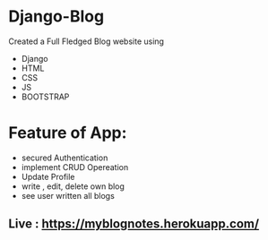 # Django-Blog
Created a Full Fledged Blog website using 
- Django
- HTML
- CSS 
- JS
- BOOTSTRAP

# Feature of App:
- secured Authentication
- implement CRUD Opereation
- Update Profile 
- write , edit, delete own blog
- see user written all blogs

## Live : https://myblognotes.herokuapp.com/
